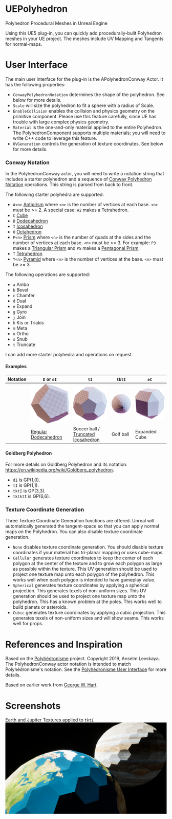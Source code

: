 # UEPolyhedron
Polyhedron Procedural Meshes in Unreal Engine

Using this UE5 plug-in, you can quickly add procedurally-built Polyhedron meshes in your UE project. The meshes include UV Mapping and Tangents for normal-maps.

# User Interface
The main user interface for the plug-in is the APolyhedronConway Actor.
It has the following properties:
* `ConwayPolyhedronNotation` determines the shape of the polyhedron. See below for more details.
* `Scale` will size the polyhedron to fit a sphere with a radius of Scale.
* `EnableCollision` enables the collision and physics geometry on the primitive component. Please use this feature carefully, since UE has trouble with large complex physics geometry.
* `Material` is the one-and-only material applied to the entire Polyhedron. The PolyhedronComponent supports multiple materials; you will need to write C++ code to leverage this feature.
* `UVGeneration` controls the generation of texture coordinates. See below for more details.

### Conway Notation
In the PolyhedronConway actor, you will need to write a notation string that includes a starter polyhedron and a sequence of [Conway Polyhedron Notation](https://en.wikipedia.org/wiki/Conway_polyhedron_notation) operations.
This string is parsed from back to front.

The following starter polyhedra are supported:
* `A<n>` [Antiprism](https://en.wikipedia.org/wiki/Antiprism) where `<n>` is the number of vertices at each base. `<n>` must be >= 2. A special case: `A2` makes a Tetrahedron.
* `C` [Cube](https://en.wikipedia.org/wiki/Cube)
* `D` [Dodecahedron](https://en.wikipedia.org/wiki/Dodecahedron)
* `I` [Icosahedron](https://en.wikipedia.org/wiki/Icosahedron)
* `O` [Octahedron](https://en.wikipedia.org/wiki/Octahedron)
* `P<n>` [Prism](https://en.wikipedia.org/wiki/Prism_(geometry)) where `<n>` is the number of quads at the sides and the number of vertices at each base. `<n>` must be >= 3. For example: `P3` makes a [Triangular Prism](https://en.wikipedia.org/wiki/Triangular_prism) and `P5` makes a [Pentagonal Prism](https://en.wikipedia.org/wiki/Pentagonal_prism).
* `T` [Tetrahedron](https://en.wikipedia.org/wiki/Tetrahedron)
* `Y<n>` [Pyramid](https://en.wikipedia.org/wiki/Pyramid_(geometry)) where `<n>` is the number of vertices at the base. `<n>` must be >= 3.

The following operations are supported:
* `a` Ambo
* `b` Bevel
* `c` Chamfer
* `d` Dual
* `e` Expand
* `g` Gyro
* `j` Join
* `k` Kis or Triakis
* `m` Meta
* `o` Ortho
* `s` Snub
* `t` Truncate

I can add more starter polyhedra and operations on request.

#### Examples

 | **Notation** |  `D` or `dI` | `tI` | `tktI` | `eC` |
 |----|----|----|----|----|
 | | ![Regular Dodecahedron](./Resources/DualIcosahedron.png) | ![Truncated Icosahedron](./Resources/TruncatedIcosahedron.png) | ![TKT Icosahedron](./Resources/TKTIcosahedron.png) | ![Expanded Cube](./Resources/ExpandedCube.png) | 
 | | [Regular Dodecahedron](https://en.wikipedia.org/wiki/Dodecahedron) |  Soccer ball / [Truncated Icosahedron](https://en.wikipedia.org/wiki/Truncated_icosahedron) | Golf ball | Expanded Cube | 

#### Goldberg Polyhedron
For more details on Goldberg Polyhedron and its notation: https://en.wikipedia.org/wiki/Goldberg_polyhedron.
* `dI` is GP(1,0).
* `tI` is GP(1,1).
* `tktI` is GP(3,3).
* `tktktI` is GP(6,6).

### Texture Coordinate Generation
Three Texture Coordinate Generation functions are offered. Unreal will automatically generated the tangent-space so that you can apply normal maps on the Polyhedron. You can also disable texture coordinate generation.
* `None` disables texture coordinate generation. You should disable texture coordinates if your material has tri-planar mapping or uses cube-maps.
* `Cellular` generates texture coordinates to keep the center of each polygon at the center of the texture and to grow each polygon as large as possible within the texture. This UV generation should be used to project one texture map unto each polygon of the polyhedron. This works well when each polygon is intended to have gameplay value.
* `Spherical` generates texture coordinates by applying a spherical projection. This generates texels of non-uniform sizes. This UV generation should be used to project one texture map unto the polyhedron. This has a known problem at the poles. This works well to build planets or asteroids.
* `Cubic` generates texture coordinates by applying a cubic projection. This generates texels of non-uniform sizes and will show seams. This works well for props.

# References and Inspiration
Based on the [Polyhédronisme](https://levskaya.github.io/polyhedronisme/) project.
Copyright 2019, Anselm Levskaya.
The PolyhedronConway actor notation is intended to match Polyhédronisme's notation. See the [Polyhédronisme User Interface](https://github.com/levskaya/polyhedronisme) for more details.

Based on earlier work from [George W. Hart](http://www.georgehart.com/).

# Screenshots
Earth and Jupiter Textures applied to `tktI`
![Earth and Jupiter](./Resources/PlanetsScreenshot.jpg)

